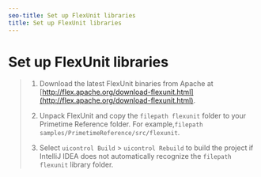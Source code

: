 ```yaml
---
seo-title: Set up FlexUnit libraries
title: Set up FlexUnit libraries
---
```


# Set up FlexUnit libraries

>1. Download the latest FlexUnit binaries from Apache at [http://flex.apache.org/download-flexunit.html](http://flex.apache.org/download-flexunit.html).
>   
>1. Unpack FlexUnit and copy the `filepath flexunit` folder to your Primetime Reference folder.
>   For example,`filepath samples/PrimetimeReference/src/flexunit`.
>   
>1. Select `uicontrol Build` &gt; `uicontrol Rebuild` to build the project if IntelliJ IDEA does not automatically recognize the `filepath flexunit` library folder.
>   
>   
